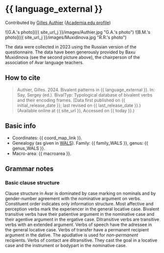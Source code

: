 # {{ language_external }}

Contributed by [Gilles Authier](https://www.ephe.psl.eu/gilles-authier) ([Academia.edu profile](https://ephe.academia.edu/GillesAuthier)) 

![G.A.'s photo]({{ site_url_j }}/images/Authier.jpg "G.A.'s photo")
![B.M.'s photo]({{ site_url_j }}/images/Muxidinova.jpg "R.R.'s photo")

The data were collected in 2023 using the Russian version of the questionnaire. The data have been generously provided by Baxu Muxidinova (see the second picture above), the chairperson of the association of Avar language teachers.

## How to cite

> Authier, Gilles. 2024. Bivalent patterns in {{ language_external }}. In: Say, Sergey (ed.). BivalTyp: Typological database of bivalent verbs and their encoding frames. (Data first published on {{ initial_release_date }}; last revised on {{ last_release_date }}.) (Available online at {{ site_url }}, Accessed on {{ today }}.)

## Basic info

- Coordinates: {{ coord_map_link }}.
- Genealogy (as given in [WALS](https://wals.info/)). Family: {{ family_WALS }}, genus: {{ genus_WALS }}.
- Macro-area: {{ macroarea }}.

## Grammar notes

### Basic clause structure

Clause structure in Avar is dominated by case marking on nominals and by gender-number agreement with the nominative argument on verbs. Constituent order indicates only information structure. Most affective and perception verbs mark the experiencer in the general locative case. Bivalent transitive verbs have their patientive argument in the nominative case and their agentive argument in the ergative case. Ditransitive verbs are transitive verbs with an extended argument. Verbs of speech have the adressee in the general locative case. Verbs of transfer have a permanent recipient argument in the dative. The apudlative is used for *non-permanent* recipients. Verbs of contact are ditransitive. They cast the goal in a locative case and the instrument or bodypart in the nominative case.
